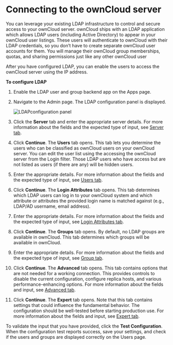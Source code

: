 # Connecting to the ownCloud server

You can leverage your existing LDAP infrastructure to control and secure access to your ownCloud server. ownCloud ships with an LDAP application which allows LDAP users (including Active Directory) to appear in your ownCloud user listings. These users will authenticate to ownCloud with their LDAP credentials, so you don’t have to create separate ownCloud user accounts for them. You will manage their ownCloud group memberships, quotas, and sharing permissions just like any other ownCloud user

After you have configured LDAP, you can enable the users to access the ownCloud server using the IP address.

**To configure LDAP**

1. Enable the LDAP user and group backend app on the Apps page.
2. Navigate to the Admin page. The LDAP configuration panel is displayed.

    ![LDAPconfiguration panel](/images/ldap-wizard-1-server.png)

3. Click the **Server** tab and enter the appropriate server details.
For more information about the fields and the expected type of input, see [Server tab](https://doc.owncloud.org/server/10.0/admin_manual/configuration/user/user_auth_ldap.html#server-tab).
4. Click **Continue**. The **Users** tab opens. This tab lets you determine the users who can be classified as ownCloud users on your ownCloud server. You can edit the user list using the accessing the ownCloud server from the Login filter. Those LDAP users who have access but are not listed as users (if there are any) will be hidden users.
5. Enter the appropriate details. For more information about the fields and the expected type of input, see [Users tab](https://doc.owncloud.org/server/10.0/admin_manual/configuration/user/user_auth_ldap.html#user-filter).
6. Click **Continue**. The **Login Attributes** tab opens. This tab determines which LDAP users can log in to your ownCloud system and which attribute or attributes the provided login name is matched against (e.g., LDAP/AD username, email address). 
7. Enter the appropriate details. For more information about the fields and the expected type of input, see [Login Attributes tab](https://doc.owncloud.org/server/10.0/admin_manual/configuration/user/user_auth_ldap.html#login-filter).
8. Click **Continue**. The **Groups** tab opens. By default, no LDAP groups are available in ownCloud. This tab determines which groups will be available in ownCloud. 
9. Enter the appropriate details. For more information about the fields and the expected type of input, see [Group tab](https://doc.owncloud.org/server/10.0/admin_manual/configuration/user/user_auth_ldap.html#group-filter).
10. Click **Continue**. The **Advanced** tab opens. This tab contains options that are not needed for a working connection. This provides controls to disable the current configuration, configure replica hosts, and various performance-enhancing options. For more information about the fields and input, see [Advanced tab](https://doc.owncloud.org/server/10.0/admin_manual/configuration/user/user_auth_ldap.html#advanced-settings).
11. Click **Continue**. The **Expert** tab opens. Note that this tab contains settings that could influence the fundamental behavior. The configuration should be well-tested before starting production use. For more information about the fields and input, see [Expert tab](https://doc.owncloud.org/server/10.0/admin_manual/configuration/user/user_auth_ldap.html#expert-settings).

To validate the input that you have provided, click the **Test Configuration**. When the configuration test reports success, save your settings, and check if the users and groups are displayed correctly on the Users page.



